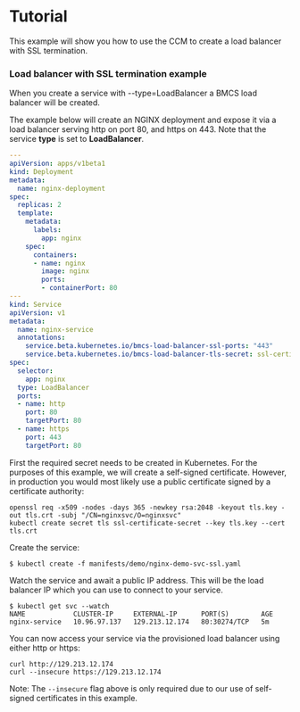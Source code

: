 # Tutorial

This example will show you how to use the CCM to create a load balancer with SSL
termination.

### Load balancer with SSL termination example

When you create a service with --type=LoadBalancer a BMCS load balancer will be
created.

The example below will create an NGINX deployment and expose it via a load
balancer serving http on port 80, and https on 443. Note that the service
**type** is set to **LoadBalancer**.

```yaml
---
apiVersion: apps/v1beta1
kind: Deployment
metadata:
  name: nginx-deployment
spec:
  replicas: 2
  template:
    metadata:
      labels:
        app: nginx
    spec:
      containers:
      - name: nginx
        image: nginx
        ports:
        - containerPort: 80
---
kind: Service
apiVersion: v1
metadata:
  name: nginx-service
  annotations:
    service.beta.kubernetes.io/bmcs-load-balancer-ssl-ports: "443"
    service.beta.kubernetes.io/bmcs-load-balancer-tls-secret: ssl-certificate-secret
spec:
  selector:
    app: nginx
  type: LoadBalancer
  ports:
  - name: http
    port: 80
    targetPort: 80
  - name: https
    port: 443
    targetPort: 80
```

First the required secret needs to be created in Kubernetes. For the purposes
of this example, we will create a self-signed certificate. However, in
production you would most likely use a public certificate signed by a
certificate authority:

```
openssl req -x509 -nodes -days 365 -newkey rsa:2048 -keyout tls.key -out tls.crt -subj "/CN=nginxsvc/O=nginxsvc"
kubectl create secret tls ssl-certificate-secret --key tls.key --cert tls.crt
```

Create the service:

```
$ kubectl create -f manifests/demo/nginx-demo-svc-ssl.yaml
```

Watch the service and await a public IP address. This will be the load balancer
IP which you can use to connect to your service.

```
$ kubectl get svc --watch
NAME            CLUSTER-IP     EXTERNAL-IP      PORT(S)        AGE
nginx-service   10.96.97.137   129.213.12.174   80:30274/TCP   5m
```

You can now access your service via the provisioned load balancer using either
http or https:

```
curl http://129.213.12.174
curl --insecure https://129.213.12.174
```

Note: The `--insecure` flag above is only required due to our use of self-signed
certificates in this example.
